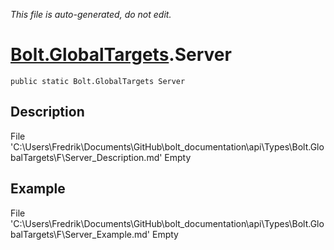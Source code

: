 *This file is auto-generated, do not edit.*

# [Bolt.GlobalTargets](Types/Bolt.GlobalTargets.md).Server
`public static Bolt.GlobalTargets Server`
## Description
File 'C:\Users\Fredrik\Documents\GitHub\bolt_documentation\api\Types\Bolt.GlobalTargets\F\Server_Description.md' Empty
## Example
File 'C:\Users\Fredrik\Documents\GitHub\bolt_documentation\api\Types\Bolt.GlobalTargets\F\Server_Example.md' Empty
